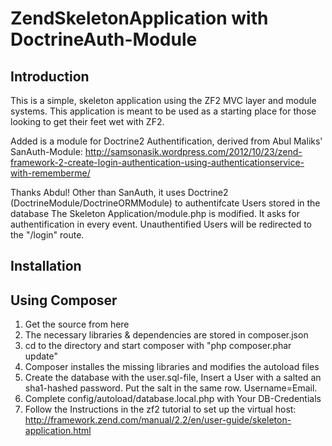 ZendSkeletonApplication with DoctrineAuth-Module
================================================

Introduction
------------
This is a simple, skeleton application using the ZF2 MVC layer and module
systems. This application is meant to be used as a starting place for those
looking to get their feet wet with ZF2.

Added is a module for Doctrine2 Authentification, derived from Abul Maliks' SanAuth-Module:
http://samsonasik.wordpress.com/2012/10/23/zend-framework-2-create-login-authentication-using-authenticationservice-with-rememberme/

Thanks Abdul!
Other than SanAuth, it uses Doctrine2 (DoctrineModule/DoctrineORMModule) to authentifcate Users stored in the database
The Skeleton Application/module.php is modified. It asks for authentification in every event. 
Unauthentified Users will be redirected to the "/login" route.


Installation
------------

Using Composer
----------------------------

1. Get the source from here
2. The necessary libraries & dependencies are stored in composer.json
3. cd to the directory and start composer with "php composer.phar update"
4. Composer installes the missing libraries and modifies the autoload files
5. Create the database with the user.sql-file, Insert a User with a salted an sha1-hashed password. Put the salt in the same row. Username=Email.
6. Complete config/autoload/database.local.php with Your DB-Credentials
7. Follow the Instructions in the zf2 tutorial to set up the virtual host: http://framework.zend.com/manual/2.2/en/user-guide/skeleton-application.html
